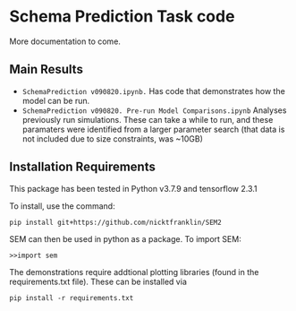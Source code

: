 # Schema Prediction Task code

More documentation to come.

## Main Results

* `SchemaPrediction v090820.ipynb.` Has code that demonstrates how the model can be run.
* `SchemaPrediction v090820. Pre-run Model Comparisons.ipynb` Analyses previously run simulations.  These can take a while to run, and these paramaters were identified from a larger parameter search (that data is not included due to size constraints, was ~10GB)

## Installation Requirements
This package has been tested in Python v3.7.9 and tensorflow 2.3.1 

To install, use the command: 

`pip install git+https://github.com/nicktfranklin/SEM2`

SEM can then be used in python as a package.  To import SEM:

`>>import sem`


The demonstrations require addtional plotting libraries (found in the requirements.txt file). These can be installed via

`pip install -r requirements.txt`



